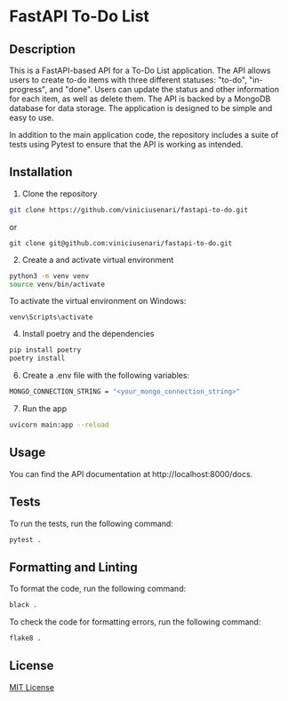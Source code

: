 # FastAPI To-Do List
## Description

This is a FastAPI-based API for a To-Do List application. The API allows users to create to-do items with three different statuses: "to-do", "in-progress", and "done". Users can update the status and other information for each item, as well as delete them. The API is backed by a MongoDB database for data storage. The application is designed to be simple and easy to use.

In addition to the main application code, the repository includes a suite of tests using Pytest to ensure that the API is working as intended.

## Installation

1. Clone the repository

```bash
git clone https://github.com/viniciusenari/fastapi-to-do.git
```
or
```
git clone git@github.com:viniciusenari/fastapi-to-do.git
```

2. Create a and activate virtual environment

```bash
python3 -m venv venv
source venv/bin/activate
```
To activate the virtual environment on Windows:
```
venv\Scripts\activate
```

4. Install poetry and the dependencies

```bash
pip install poetry
poetry install
```

6. Create a .env file with the following variables:

```bash
MONGO_CONNECTION_STRING = "<your_mongo_connection_string>"
```

7. Run the app
```bash
uvicorn main:app --reload
```

## Usage

You can find the API documentation at http://localhost:8000/docs.

## Tests

To run the tests, run the following command:
```bash
pytest .
```

## Formatting and Linting

To format the code, run the following command:
```bash
black .
```

To check the code for formatting errors, run the following command:
```bash
flake8 .
```

## License

[MIT License](https://github.com/viniciusenari/fastapi-to-do/blob/main/LICENSE)